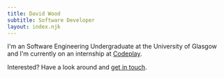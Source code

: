 ```yaml
---
title: David Wood
subtitle: Software Developer
layout: index.njk
---
```

I'm an Software Engineering Undergraduate at the University of Glasgow and I'm currently on an internship at [Codeplay](https://www.codeplay.com/).

Interested? Have a look around and [get in touch](mailto:hello@davidtw.co).
